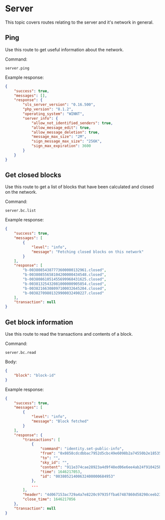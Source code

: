 # Server

This topic covers routes relating to the server and it's network in general.

## Ping

Use this route to get useful information about the network.

Command:

    server.ping

Example response:

```json
{
	"success": true,
	"messages": [],
	"response": {
		"sls_server_version": "0.16.500",
		"php_version": "8.1.2",
		"operating_system": "WINNT",
		"server_info": {
			"allow_not_identified_senders": true,
			"allow_message_edit": true,
			"allow_message_deletion": true,
			"message_max_size": "2M",
			"sign_message_max_size": "256K",
			"sign_max_expiration": 3600
		}
	}
}
```

## Get closed blocks

Use this route to get a list of blocks that have been calculated and closed on the network.

Command:

    server.bc.list

Example response:

```json
{
	"success": true,
	"messages": [
		{
			"level": "info",
			"message": "Fetching closed blocks on this network"
		}
	],
	"response": [
		"b-00380854387773600000132961.closed",
		"b-00380855658104200000434548.closed",
		"b-00380861051455699968431625.closed",
		"b-00381325432081000000905854.closed",
		"b-00382166308097100032645204.closed",
		"b-00382709801329900032490227.closed"
	],
	"transaction": null
}
```

## Get block information

Use this route to read the transactions and contents of a block.

Command:

    server.bc.read

Body:

```json
{
	"block": "block-id"
}
```

Example response:

```json
{
	"success": true,
	"messages": [
		{
			"level": "info",
			"message": "Block fetched"
		}
	],
	"response": {
		"transactions": [
			{
				"command": "identity.set-public-info",
				"from": "0x0858cdcdbbac7952d5cbc49e6098b2a74550b2e18535467d9dc72032131eb66849c4905ec2c621061111050043c37bf15722d3b58803261c43e0c00cac48ca0a",
				"to": "",
				"sky_id": "",
				"content": "911e374cae28923a4d9f48ed06e6ee4ab24f910425bfe9f5cd03d17ab0023581",
				"time": 1646217053,
				"id": "00380521400632400000684953"
			},
			...
		],
		"header": "4d067153ac729a4a7e8220c97935ffba67487860d58298ceeb23864369867d9f",
		"close_time": 1646217056
	},
	"transaction": null
}
```